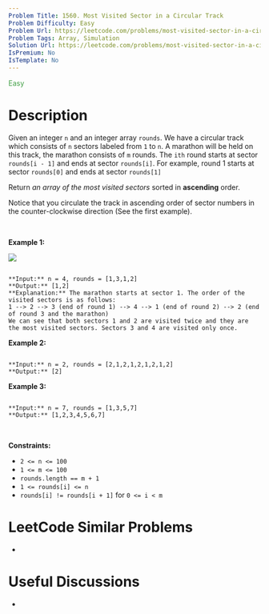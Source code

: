 ```yaml
---
Problem Title: 1560. Most Visited Sector in a Circular Track
Problem Difficulty: Easy
Problem Url: https://leetcode.com/problems/most-visited-sector-in-a-circular-track/
Problem Tags: Array, Simulation
Solution Url: https://leetcode.com/problems/most-visited-sector-in-a-circular-track/solution/
IsPremium: No
IsTemplate: No
---
```


<span style="color: rgb(67, 160, 71);">Easy</span>

# Description

Given an integer `n` and an integer array `rounds`. We have a circular track which consists of `n` sectors labeled from `1` to `n`. A marathon will be held on this track, the marathon consists of `m` rounds. The `ith` round starts at sector `rounds[i - 1]` and ends at sector `rounds[i]`. For example, round 1 starts at sector `rounds[0]` and ends at sector `rounds[1]`


Return *an array of the most visited sectors* sorted in **ascending** order.


Notice that you circulate the track in ascending order of sector numbers in the counter-clockwise direction (See the first example).


 


**Example 1:**


![](https://assets.leetcode.com/uploads/2020/08/14/tmp.jpg)

```

**Input:** n = 4, rounds = [1,3,1,2]
**Output:** [1,2]
**Explanation:** The marathon starts at sector 1. The order of the visited sectors is as follows:
1 --> 2 --> 3 (end of round 1) --> 4 --> 1 (end of round 2) --> 2 (end of round 3 and the marathon)
We can see that both sectors 1 and 2 are visited twice and they are the most visited sectors. Sectors 3 and 4 are visited only once.
```

**Example 2:**



```

**Input:** n = 2, rounds = [2,1,2,1,2,1,2,1,2]
**Output:** [2]

```

**Example 3:**



```

**Input:** n = 7, rounds = [1,3,5,7]
**Output:** [1,2,3,4,5,6,7]

```

 


**Constraints:**


* `2 <= n <= 100`
* `1 <= m <= 100`
* `rounds.length == m + 1`
* `1 <= rounds[i] <= n`
* `rounds[i] != rounds[i + 1]` for `0 <= i < m`




# LeetCode Similar Problems

- []()

# Useful Discussions

- []()

